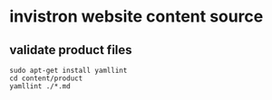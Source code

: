# invistron website content source

## validate product files

```
sudo apt-get install yamllint
cd content/product 
yamllint ./*.md
```
